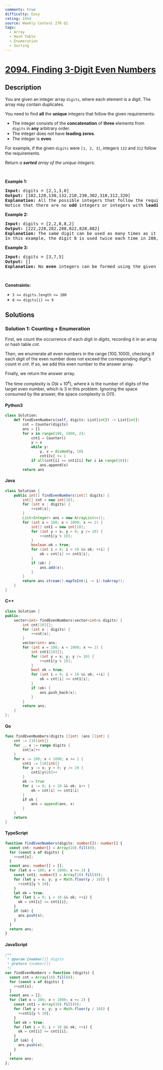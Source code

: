 ```yaml
---
comments: true
difficulty: Easy
rating: 1454
source: Weekly Contest 270 Q1
tags:
  - Array
  - Hash Table
  - Enumeration
  - Sorting
---
```


<!-- problem:start -->

# [2094. Finding 3-Digit Even Numbers](https://leetcode.com/problems/finding-3-digit-even-numbers)

## Description

<!-- description:start -->

<p>You are given an integer array <code>digits</code>, where each element is a digit. The array may contain duplicates.</p>

<p>You need to find <strong>all</strong> the <strong>unique</strong> integers that follow the given requirements:</p>

<ul>
	<li>The integer consists of the <strong>concatenation</strong> of <strong>three</strong> elements from <code>digits</code> in <strong>any</strong> arbitrary order.</li>
	<li>The integer does not have <strong>leading zeros</strong>.</li>
	<li>The integer is <strong>even</strong>.</li>
</ul>

<p>For example, if the given <code>digits</code> were <code>[1, 2, 3]</code>, integers <code>132</code> and <code>312</code> follow the requirements.</p>

<p>Return <em>a <strong>sorted</strong> array of the unique integers.</em></p>

<p>&nbsp;</p>
<p><strong class="example">Example 1:</strong></p>

<pre>
<strong>Input:</strong> digits = [2,1,3,0]
<strong>Output:</strong> [102,120,130,132,210,230,302,310,312,320]
<strong>Explanation:</strong> All the possible integers that follow the requirements are in the output array. 
Notice that there are no <strong>odd</strong> integers or integers with <strong>leading zeros</strong>.
</pre>

<p><strong class="example">Example 2:</strong></p>

<pre>
<strong>Input:</strong> digits = [2,2,8,8,2]
<strong>Output:</strong> [222,228,282,288,822,828,882]
<strong>Explanation:</strong> The same digit can be used as many times as it appears in digits. 
In this example, the digit 8 is used twice each time in 288, 828, and 882. 
</pre>

<p><strong class="example">Example 3:</strong></p>

<pre>
<strong>Input:</strong> digits = [3,7,5]
<strong>Output:</strong> []
<strong>Explanation:</strong> No <strong>even</strong> integers can be formed using the given digits.
</pre>

<p>&nbsp;</p>
<p><strong>Constraints:</strong></p>

<ul>
	<li><code>3 &lt;= digits.length &lt;= 100</code></li>
	<li><code>0 &lt;= digits[i] &lt;= 9</code></li>
</ul>

<!-- description:end -->

## Solutions

<!-- solution:start -->

### Solution 1: Counting + Enumeration

First, we count the occurrence of each digit in $\textit{digits}$, recording it in an array or hash table $\textit{cnt}$.

Then, we enumerate all even numbers in the range $[100, 1000)$, checking if each digit of the even number does not exceed the corresponding digit's count in $\textit{cnt}$. If so, we add this even number to the answer array.

Finally, we return the answer array.

The time complexity is $O(k \times 10^k)$, where $k$ is the number of digits of the target even number, which is $3$ in this problem. Ignoring the space consumed by the answer, the space complexity is $O(1)$.

<!-- tabs:start -->

#### Python3

```python
class Solution:
    def findEvenNumbers(self, digits: List[int]) -> List[int]:
        cnt = Counter(digits)
        ans = []
        for x in range(100, 1000, 2):
            cnt1 = Counter()
            y = x
            while y:
                y, v = divmod(y, 10)
                cnt1[v] += 1
            if all(cnt[i] >= cnt1[i] for i in range(10)):
                ans.append(x)
        return ans
```

#### Java

```java
class Solution {
    public int[] findEvenNumbers(int[] digits) {
        int[] cnt = new int[10];
        for (int x : digits) {
            ++cnt[x];
        }
        List<Integer> ans = new ArrayList<>();
        for (int x = 100; x < 1000; x += 2) {
            int[] cnt1 = new int[10];
            for (int y = x; y > 0; y /= 10) {
                ++cnt1[y % 10];
            }
            boolean ok = true;
            for (int i = 0; i < 10 && ok; ++i) {
                ok = cnt[i] >= cnt1[i];
            }
            if (ok) {
                ans.add(x);
            }
        }
        return ans.stream().mapToInt(i -> i).toArray();
    }
}
```

#### C++

```cpp
class Solution {
public:
    vector<int> findEvenNumbers(vector<int>& digits) {
        int cnt[10]{};
        for (int x : digits) {
            ++cnt[x];
        }
        vector<int> ans;
        for (int x = 100; x < 1000; x += 2) {
            int cnt1[10]{};
            for (int y = x; y; y /= 10) {
                ++cnt1[y % 10];
            }
            bool ok = true;
            for (int i = 0; i < 10 && ok; ++i) {
                ok = cnt[i] >= cnt1[i];
            }
            if (ok) {
                ans.push_back(x);
            }
        }
        return ans;
    }
};
```

#### Go

```go
func findEvenNumbers(digits []int) (ans []int) {
	cnt := [10]int{}
	for _, x := range digits {
		cnt[x]++
	}
	for x := 100; x < 1000; x += 2 {
		cnt1 := [10]int{}
		for y := x; y > 0; y /= 10 {
			cnt1[y%10]++
		}
		ok := true
		for i := 0; i < 10 && ok; i++ {
			ok = cnt[i] >= cnt1[i]
		}
		if ok {
			ans = append(ans, x)
		}
	}
	return
}
```

#### TypeScript

```ts
function findEvenNumbers(digits: number[]): number[] {
  const cnt: number[] = Array(10).fill(0);
  for (const x of digits) {
    ++cnt[x];
  }
  const ans: number[] = [];
  for (let x = 100; x < 1000; x += 2) {
    const cnt1: number[] = Array(10).fill(0);
    for (let y = x; y; y = Math.floor(y / 10)) {
      ++cnt1[y % 10];
    }
    let ok = true;
    for (let i = 0; i < 10 && ok; ++i) {
      ok = cnt[i] >= cnt1[i];
    }
    if (ok) {
      ans.push(x);
    }
  }
  return ans;
}
```

#### JavaScript

```js
/**
 * @param {number[]} digits
 * @return {number[]}
 */
var findEvenNumbers = function (digits) {
  const cnt = Array(10).fill(0);
  for (const x of digits) {
    ++cnt[x];
  }
  const ans = [];
  for (let x = 100; x < 1000; x += 2) {
    const cnt1 = Array(10).fill(0);
    for (let y = x; y; y = Math.floor(y / 10)) {
      ++cnt1[y % 10];
    }
    let ok = true;
    for (let i = 0; i < 10 && ok; ++i) {
      ok = cnt[i] >= cnt1[i];
    }
    if (ok) {
      ans.push(x);
    }
  }
  return ans;
};
```

<!-- tabs:end -->

<!-- solution:end -->

<!-- problem:end -->
